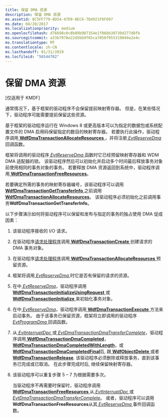 ```yaml
---
title: 保留 DMA 资源
description: 保留 DMA 资源
ms.assetid: 8C5FF779-8D54-47D9-8EC6-7D4921F8F697
ms.date: 04/20/2017
ms.localizationpriority: medium
ms.openlocfilehash: d76698c0c8b89b907354e1f06bb30730d277d8fb
ms.sourcegitcommit: a33b7978e22d5bb9f65ca7056f955319049a2e4c
ms.translationtype: MT
ms.contentlocale: zh-CN
ms.lasthandoff: 01/31/2019
ms.locfileid: "56544702"
---
```

# <a name="reserving-dma-resources"></a>保留 DMA 资源


\[仅适用于 KMDF\]

通常情况下，基于框架的驱动程序不会保留提前映射寄存器。 但是，在某些情况下，驱动程序可能需要提前保留这些资源。

基于框架的驱动程序运行在 Windows 8 或更高版本可以为指定的数据包或系统配置文件的 DMA 启用码保留指定的数目的映射寄存器。 若要执行此操作，驱动程序调用[ **WdfDmaTransactionAllocateResources** ](https://msdn.microsoft.com/library/windows/hardware/hh451123) ，并将注册[ *EvtReserveDma* ](https://msdn.microsoft.com/library/windows/hardware/hh406425)回调函数。

框架将调用的驱动程序[ *EvtReserveDma* ](https://msdn.microsoft.com/library/windows/hardware/hh406425)函数时它已经预留映射寄存器和 WDM DMA 适配器的锁。 该驱动程序然后可以初始化并启动多个时间最后释放事务对象前使用相同的事务对象的事务。 若要释放 DMA 资源返回到系统中，驱动程序调用[ **WdfDmaTransactionFreeResources**](https://msdn.microsoft.com/library/windows/hardware/hh451177)。

若要确定所需的事务的映射寄存器编号，该驱动程序可以调用[ **WdfDmaTransactionGetTransferInfo** ](https://msdn.microsoft.com/library/windows/hardware/hh451179)之前调用[ **WdfDmaTransactionAllocateResources**](https://msdn.microsoft.com/library/windows/hardware/hh451123)。 该驱动程序必须初始化之前调用事务**WdfDmaTransactionGetTransferInfo**。

以下步骤演示如何将驱动程序可以保留和发布与指定的事务的独占使用 DMA 促成因素：

1.  该驱动程序接收的 I/O 请求。

2.  在驱动程序[请求处理程序](request-handlers.md)调用[ **WdfDmaTransactionCreate** ](https://msdn.microsoft.com/library/windows/hardware/ff547027)创建请求的 DMA 事务对象。

3.  在驱动程序[请求处理程序](request-handlers.md)调用[ **WdfDmaTransactionAllocateResources** ](https://msdn.microsoft.com/library/windows/hardware/hh451123)预留资源。

4.  框架将调用[ *EvtReserveDma* ](https://msdn.microsoft.com/library/windows/hardware/hh406425)时它是否有保留的请求的资源。

5.  在中[ *EvtReserveDma*](https://msdn.microsoft.com/library/windows/hardware/hh406425)，驱动程序调用[ **WdfDmaTransactionInitializeUsingRequest** ](https://msdn.microsoft.com/library/windows/hardware/ff547107)或[ **WdfDmaTransactionInitialize** ](https://msdn.microsoft.com/library/windows/hardware/ff547099)来初始化事务对象。

6.  在中[ *EvtReserveDma*](https://msdn.microsoft.com/library/windows/hardware/hh406425)，驱动程序调用[ **WdfDmaTransactionExecute** ](https://msdn.microsoft.com/library/windows/hardware/ff547062)方法来启动事务。 由于该事务已保留资源，框架将立即调用的驱动程序[ *EvtProgramDma* ](https://msdn.microsoft.com/library/windows/hardware/ff541816)回调函数。

7.  从[ *EvtInterruptDpc* ](https://msdn.microsoft.com/library/windows/hardware/ff541721)或[ *EvtDmaTransactionDmaTransferComplete*](https://msdn.microsoft.com/library/windows/hardware/hh406418)，驱动程序调用[ **WdfDmaTransactionDmaCompleted**](https://msdn.microsoft.com/library/windows/hardware/ff547039)， [ **WdfDmaTransactionDmaCompletedWithLength**](https://msdn.microsoft.com/library/windows/hardware/ff547052)，或[ **WdfDmaTransactionDmaCompletedFinal**](https://msdn.microsoft.com/library/windows/hardware/ff547049)后, 跟[ **WdfObjectDelete** ](https://msdn.microsoft.com/library/windows/hardware/ff548734)或者[ **WdfDmaTransactionRelease**](https://msdn.microsoft.com/library/windows/hardware/ff547114). 该驱动程序必须删除或释放事务，直到该事务已完成或已取消。 在此步骤完成时后, 继续保留映射寄存器。

8.  该驱动程序可以重复步骤 5 – 7 为根据需要多次。

    当驱动程序不再需要时保留时，驱动程序调用[ **WdfDmaTransactionFreeResources** ](https://msdn.microsoft.com/library/windows/hardware/hh451177)从[ *EvtInterruptDpc* ](https://msdn.microsoft.com/library/windows/hardware/ff541721)或[ *EvtDmaTransactionDmaTransferComplete*](https://msdn.microsoft.com/library/windows/hardware/hh406418)。 或者，驱动程序可以调用**WdfDmaTransactionFreeResources**从其[ *EvtReserveDma* ](https://msdn.microsoft.com/library/windows/hardware/hh406425)事件回调函数。

 

 






